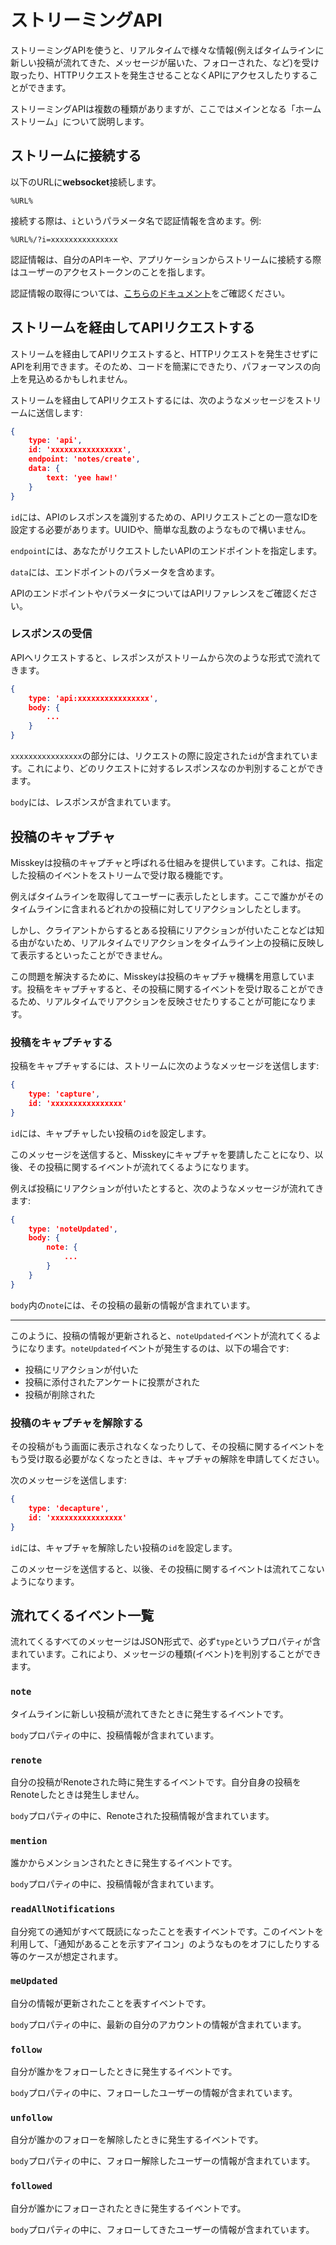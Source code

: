 # ストリーミングAPI

ストリーミングAPIを使うと、リアルタイムで様々な情報(例えばタイムラインに新しい投稿が流れてきた、メッセージが届いた、フォローされた、など)を受け取ったり、HTTPリクエストを発生させることなくAPIにアクセスしたりすることができます。

ストリーミングAPIは複数の種類がありますが、ここではメインとなる「ホームストリーム」について説明します。

## ストリームに接続する

以下のURLに**websocket**接続します。
```
%URL%
```

接続する際は、`i`というパラメータ名で認証情報を含めます。例:
```
%URL%/?i=xxxxxxxxxxxxxxx
```

認証情報は、自分のAPIキーや、アプリケーションからストリームに接続する際はユーザーのアクセストークンのことを指します。

<div class="ui info">
	<p><i class="fas fa-info-circle"></i> 認証情報の取得については、<a href="./api">こちらのドキュメント</a>をご確認ください。</p>
</div>


## ストリームを経由してAPIリクエストする

ストリームを経由してAPIリクエストすると、HTTPリクエストを発生させずにAPIを利用できます。そのため、コードを簡潔にできたり、パフォーマンスの向上を見込めるかもしれません。

ストリームを経由してAPIリクエストするには、次のようなメッセージをストリームに送信します:
```json
{
	type: 'api',
	id: 'xxxxxxxxxxxxxxxx',
	endpoint: 'notes/create',
	data: {
		text: 'yee haw!'
	}
}
```

`id`には、APIのレスポンスを識別するための、APIリクエストごとの一意なIDを設定する必要があります。UUIDや、簡単な乱数のようなもので構いません。

`endpoint`には、あなたがリクエストしたいAPIのエンドポイントを指定します。

`data`には、エンドポイントのパラメータを含めます。

<div class="ui info">
	<p><i class="fas fa-info-circle"></i> APIのエンドポイントやパラメータについてはAPIリファレンスをご確認ください。</p>
</div>

### レスポンスの受信

APIへリクエストすると、レスポンスがストリームから次のような形式で流れてきます。

```json
{
	type: 'api:xxxxxxxxxxxxxxxx',
	body: {
		...
	}
}
```

`xxxxxxxxxxxxxxxx`の部分には、リクエストの際に設定された`id`が含まれています。これにより、どのリクエストに対するレスポンスなのか判別することができます。

`body`には、レスポンスが含まれています。

## 投稿のキャプチャ

Misskeyは投稿のキャプチャと呼ばれる仕組みを提供しています。これは、指定した投稿のイベントをストリームで受け取る機能です。

例えばタイムラインを取得してユーザーに表示したとします。ここで誰かがそのタイムラインに含まれるどれかの投稿に対してリアクションしたとします。

しかし、クライアントからするとある投稿にリアクションが付いたことなどは知る由がないため、リアルタイムでリアクションをタイムライン上の投稿に反映して表示するといったことができません。

この問題を解決するために、Misskeyは投稿のキャプチャ機構を用意しています。投稿をキャプチャすると、その投稿に関するイベントを受け取ることができるため、リアルタイムでリアクションを反映させたりすることが可能になります。

### 投稿をキャプチャする

投稿をキャプチャするには、ストリームに次のようなメッセージを送信します:

```json
{
	type: 'capture',
	id: 'xxxxxxxxxxxxxxxx'
}
```

`id`には、キャプチャしたい投稿の`id`を設定します。

このメッセージを送信すると、Misskeyにキャプチャを要請したことになり、以後、その投稿に関するイベントが流れてくるようになります。

例えば投稿にリアクションが付いたとすると、次のようなメッセージが流れてきます:

```json
{
	type: 'noteUpdated',
	body: {
		note: {
			...
		}
	}
}
```

`body`内の`note`には、その投稿の最新の情報が含まれています。

---

このように、投稿の情報が更新されると、`noteUpdated`イベントが流れてくるようになります。`noteUpdated`イベントが発生するのは、以下の場合です:

- 投稿にリアクションが付いた
- 投稿に添付されたアンケートに投票がされた
- 投稿が削除された

### 投稿のキャプチャを解除する

その投稿がもう画面に表示されなくなったりして、その投稿に関するイベントをもう受け取る必要がなくなったときは、キャプチャの解除を申請してください。

次のメッセージを送信します:

```json
{
	type: 'decapture',
	id: 'xxxxxxxxxxxxxxxx'
}
```

`id`には、キャプチャを解除したい投稿の`id`を設定します。

このメッセージを送信すると、以後、その投稿に関するイベントは流れてこないようになります。

## 流れてくるイベント一覧

流れてくるすべてのメッセージはJSON形式で、必ず`type`というプロパティが含まれています。これにより、メッセージの種類(イベント)を判別することができます。

### `note`

タイムラインに新しい投稿が流れてきたときに発生するイベントです。

`body`プロパティの中に、投稿情報が含まれています。

### `renote`

自分の投稿がRenoteされた時に発生するイベントです。自分自身の投稿をRenoteしたときは発生しません。

`body`プロパティの中に、Renoteされた投稿情報が含まれています。

### `mention`

誰かからメンションされたときに発生するイベントです。

`body`プロパティの中に、投稿情報が含まれています。

### `readAllNotifications`

自分宛ての通知がすべて既読になったことを表すイベントです。このイベントを利用して、「通知があることを示すアイコン」のようなものをオフにしたりする等のケースが想定されます。

### `meUpdated`

自分の情報が更新されたことを表すイベントです。

`body`プロパティの中に、最新の自分のアカウントの情報が含まれています。

### `follow`

自分が誰かをフォローしたときに発生するイベントです。

`body`プロパティの中に、フォローしたユーザーの情報が含まれています。

### `unfollow`

自分が誰かのフォローを解除したときに発生するイベントです。

`body`プロパティの中に、フォロー解除したユーザーの情報が含まれています。

### `followed`

自分が誰かにフォローされたときに発生するイベントです。

`body`プロパティの中に、フォローしてきたユーザーの情報が含まれています。

